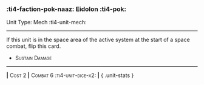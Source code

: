 ### :ti4-faction-pok-naaz: **Eidolon** :ti4-pok:

Unit Type: Mech :ti4-unit-mech:

---

If this unit is in the space area of the active system at the start of a space combat, flip this card.

* <span style="font-variant:small-caps;">Sustain Damage</span> 

---

__|__ <span style="font-variant:small-caps;">Cost 2</span> __|__ <span style="font-variant:small-caps;">Combat 6 :ti4-unit-dice-x2:</span> __|__
{ .unit-stats }
